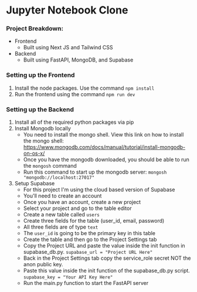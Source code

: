 # Jupyter Notebook Clone

### Project Breakdown:
 * Frontend
    - Built using Next JS and Tailwind CSS
 * Backend
    - Built using FastAPI, MongoDB, and Supabase

### Setting up the Frontend
   1. Install the node packages. Use the command `npm install`
   2. Run the frontend using the command `npm run dev`

### Setting up the Backend
   1. Install all of the required python packages via pip
   2. Install Mongodb locally
      * You need to install the mongo shell. View this link on how to install the mongo shell: https://www.mongodb.com/docs/manual/tutorial/install-mongodb-on-os-x/
      * Once you have the mongodb downloaded, you should be able to run the `mongosh` command
      * Run this command to start up the mongodb server: `mongosh "mongodb://localhost:27017"`
   3. Setup Supabase
      * For this project I'm using the cloud based version of Supabase
      * You'll need to create an account
      * Once you have an account, create a new project
      * Select your project and go to the table editor
      * Create a new table called `users`
      * Create three fields for the table (user_id, email, password)
      * All three fields are of type `text`
      * The `user_id` is going to be the primary key in this table
      * Create the table and then go to the Project Settings tab
      * Copy the Project URL and paste the value inside the init function in supabase_db.py. `supabase_url = "Project URL Here"`
      * Back in the Project Settings tab copy the service_role secret NOT the anon public key.
      * Paste this value inside the init function of the supabase_db.py script. `supabase_key = "Your API Key Here"`
      * Run the main.py function to start the FastAPI server